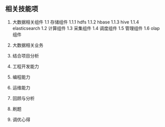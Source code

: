 



 ## 相关技能项
 
 1. 大数据相关组件
	1.1 存储组件
		1.1.1 hdfs
		1.1.2 hbase
		1.1.3 hive
		1.1.4 elasticsearch
	1.2 计算组件
	1.3 采集组件
	1.4 调度组件
	1.5 管理组件
	1.6 olap组件
 
 2. 大数据相关业务

 3. 结合项目分析
 4. 工程开发能力
 5. 编程能力
 6. 运维能力
 7. 回顾与分析
 8. 刷题
 9. 调优心得


